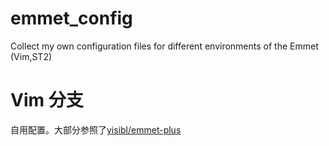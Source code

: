 # emmet_config
Collect my own configuration files for different environments of the Emmet (Vim,ST2)

# Vim 分支

自用配置。大部分参照了[yisibl/emmet-plus](https://github.com/yisibl/emmet-plus)

